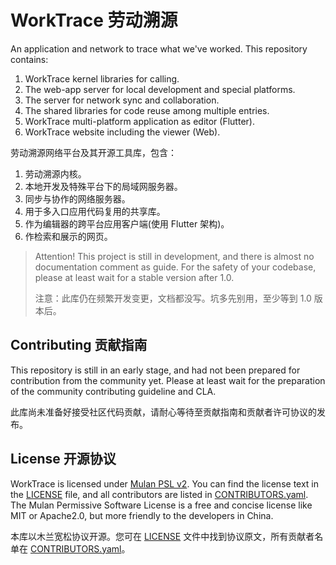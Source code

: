 # WorkTrace 劳动溯源

An application and network to trace what we've worked. This repository contains:

1. WorkTrace kernel libraries for calling.
2. The web-app server for local development and special platforms.
3. The server for network sync and collaboration.
4. The shared libraries for code reuse among multiple entries.
5. WorkTrace multi-platform application as editor (Flutter).
6. WorkTrace website including the viewer (Web).

劳动溯源网络平台及其开源工具库，包含：

1. 劳动溯源内核。
2. 本地开发及特殊平台下的局域网服务器。
3. 同步与协作的网络服务器。
4. 用于多入口应用代码复用的共享库。
5. 作为编辑器的跨平台应用客户端(使用 Flutter 架构)。
6. 作检索和展示的网页。

> Attention! This project is still in development, and there is almost no documentation comment as guide. For the safety of your codebase, please at least wait for a stable version after 1.0.
>
> 注意：此库仍在频繁开发变更，文档都没写。坑多先别用，至少等到 1.0 版本后。

## Contributing 贡献指南

This repository is still in an early stage, and had not been prepared for contribution from the community yet. Please at least wait for the preparation of the community contributing guideline and CLA.

此库尚未准备好接受社区代码贡献，请耐心等待至贡献指南和贡献者许可协议的发布。

## License 开源协议

WorkTrace is licensed under [Mulan PSL v2](http://license.coscl.org.cn/MulanPSL2). You can find the license text in the [LICENSE](./LICENSE) file, and all contributors are listed in [CONTRIBUTORS.yaml](./CONTRIBUTORS.yaml). The Mulan Permissive Software License is a free and concise license like MIT or Apache2.0, but more friendly to the developers in China.

本库以木兰宽松协议开源。您可在 [LICENSE](./LICENSE) 文件中找到协议原文，所有贡献者名单在 [CONTRIBUTORS.yaml](./CONTRIBUTORS.yaml)。
